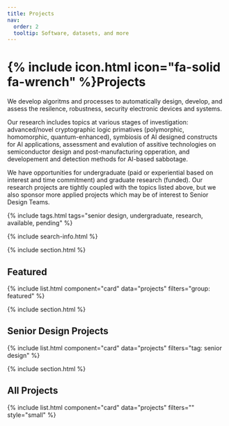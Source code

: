 ```yaml
---
title: Projects
nav:
  order: 2
  tooltip: Software, datasets, and more
---
```


# {% include icon.html icon="fa-solid fa-wrench" %}Projects

We develop algoritms and processes to automatically design, develop, and assess the resilence, robustness, security electronic devices and systems. 

Our research includes topics at various stages of investigation:  advanced/novel cryptographic logic primatives (polymorphic, homomorphic, quantum-enhanced), symbiosis of AI designed constructs for AI applications, assessment and evalution of assitive technologies on  semiconductor design and post-manufacturing opperation, and developement and detection methods for AI-based sabbotage. 

We have opportunities for undergraduate (paid or experiential based on interest and time commitment) and graduate research (funded). Our research projects are tightly coupled with the topics listed above, but we also sponsor more applied projects which may be of interest to Senior Design Teams.


{% include tags.html tags="senior design, undergraduate, research, available, pending" %}

{% include search-info.html %}

{% include section.html %}

## Featured

{% include list.html component="card" data="projects" filters="group: featured" %}

{% include section.html %}

## Senior Design Projects

{% include list.html component="card" data="projects" filters="tag: senior design" %}


{% include section.html %}

## All Projects

{% include list.html component="card" data="projects" filters="" style="small" %}
